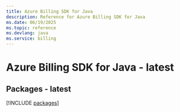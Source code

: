 ```yaml
---
title: Azure Billing SDK for Java
description: Reference for Azure Billing SDK for Java
ms.date: 06/19/2025
ms.topic: reference
ms.devlang: java
ms.service: billing
---
```

# Azure Billing SDK for Java - latest
## Packages - latest
[!INCLUDE [packages](billing-index.md)]